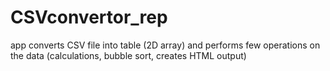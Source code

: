 # CSVconvertor_rep
 app converts CSV file into table (2D array) and performs few operations on the data (calculations, bubble sort, creates HTML output) 
